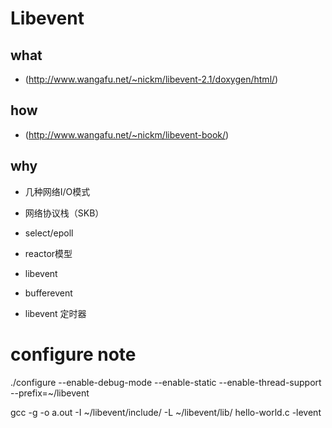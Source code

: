# Libevent 


## what  

- (http://www.wangafu.net/~nickm/libevent-2.1/doxygen/html/)

## how

- (http://www.wangafu.net/~nickm/libevent-book/)

## why

* 几种网络I/O模式


* 网络协议栈（SKB）


* select/epoll 


* reactor模型


* libevent 


* bufferevent


* libevent 定时器






# configure note

 ./configure --enable-debug-mode --enable-static --enable-thread-support --prefix=~/libevent

gcc -g -o a.out -I ~/libevent/include/ -L ~/libevent/lib/ hello-world.c -levent

